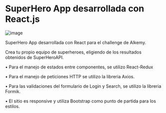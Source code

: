 # SuperHero App desarrollada con React.js

![image](https://user-images.githubusercontent.com/72312430/148774557-19890f5e-d8c8-481f-9b87-6cab3c685390.png)

SuperHero App desarrollada con React para el challenge de Alkemy.

Crea tu propio equipo de superheroes, eligiendo de los resultados obtenidos de SuperHeroAPI.

• Para el manejo de estados entre componentes, se utilizo React-Redux

• Para el manejo de peticiones HTTP se utilizo la libreria Axios.

• Para las validaciones del formulario de Login y Search, se utilizo la libreria Formik.

• El sitio es responsive y utiliza Bootstrap como punto de partida para los estilos.


